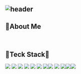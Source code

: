 ![header](https://capsule-render.vercel.app/api?type=soft&color=AFC4E7&height=150&section=header&text=Hi🙌%20I'm%20Nakyung&fontSize=50&fontColor=FFFFFF&animation=twinkling)
---
## 🙋About Me
<br>

## 🔨Teck Stack🔨
<img src="https://img.shields.io/badge/java-007396?style=for-the-badge&logo=java&logoColor=white&style=flat-square"> <img src="https://img.shields.io/badge/spring-6DB33F?style=for-the-badge&logo=spring&logoColor=white&style=flat-square"> <img src="https://img.shields.io/badge/MyBatis-000000?style=for-the-badge&logo=MyBatis&logoColor=white&style=flat-square"> <img src="https://img.shields.io/badge/JSP/java-6DB33F?style=for-the-badge&logo=JSP/Servlet&logoColor=white&style=flat-square"> <img src="https://img.shields.io/badge/AJAX-FF160B?style=for-the-badge&logo=AJAX&logoColor=white&style=flat-square"> <img src="https://img.shields.io/badge/html5-E34F26?style=for-the-badge&logo=html5&logoColor=white&style=flat-square"> <img src="https://img.shields.io/badge/css-1572B6?style=for-the-badge&logo=css3&logoColor=white&style=flat-square"><img src="https://img.shields.io/badge/javascript-F7DF1E?style=for-the-badge&logo=javascript&logoColor=black&style=flat-square"> <img src="https://img.shields.io/badge/oracle-F80000?style=for-the-badge&logo=oracle&logoColor=white&style=flat-square"> <img src="https://img.shields.io/badge/jquery-0769AD?style=for-the-badge&logo=jquery&logoColor=white&style=flat-square"><img src="https://img.shields.io/badge/bootstrap-7952B3?style=for-the-badge&logo=bootstrap&logoColor=white&style=flat-square"><img src="https://img.shields.io/badge/apache tomcat-F8DC75?style=for-the-badge&logo=apachetomcat&logoColor=white&style=flat-square">
